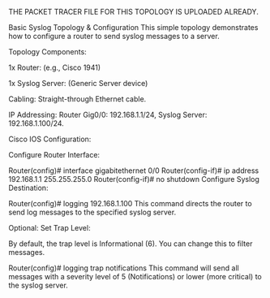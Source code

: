 THE PACKET TRACER FILE FOR THIS TOPOLOGY IS UPLOADED ALREADY.

Basic Syslog Topology & Configuration
This simple topology demonstrates how to configure a router to send syslog messages to a server.

Topology Components:

1x Router: (e.g., Cisco 1941)

1x Syslog Server: (Generic Server device)

Cabling: Straight-through Ethernet cable.

IP Addressing: Router Gig0/0: 192.168.1.1/24, Syslog Server: 192.168.1.100/24.

Cisco IOS Configuration:

Configure Router Interface:

Router(config)# interface gigabitethernet 0/0
Router(config-if)# ip address 192.168.1.1 255.255.255.0
Router(config-if)# no shutdown
Configure Syslog Destination:

Router(config)# logging 192.168.1.100
This command directs the router to send log messages to the specified syslog server.

Optional: Set Trap Level:

By default, the trap level is Informational (6). You can change this to filter messages.

Router(config)# logging trap notifications
This command will send all messages with a severity level of 5 (Notifications) or lower (more critical) to the syslog server.
